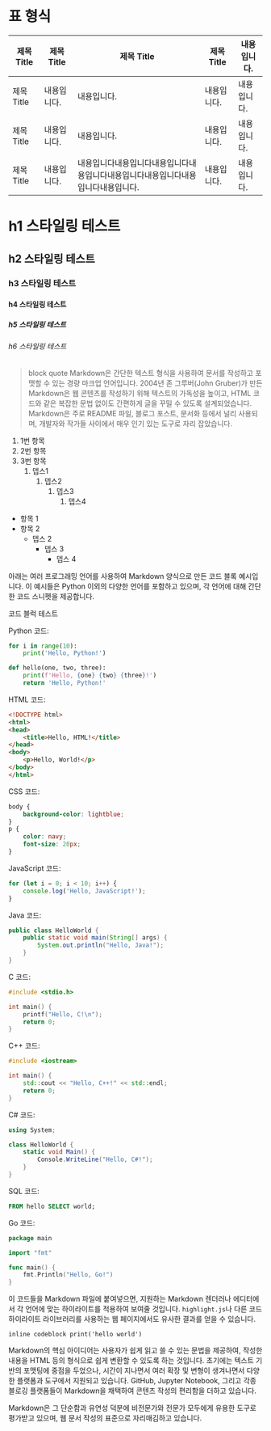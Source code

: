 
# 표 형식
| 제목 Title | 제목 Title  | 제목 Title                                                                        | 제목 Title  | 내용입니다. |
| ---------- | ----------- | --------------------------------------------------------------------------------- | ----------- | ----------- |
| 제목 Title | 내용입니다. | 내용입니다.                                                                       | 내용입니다. | 내용입니다. |
| 제목 Title | 내용입니다. | 내용입니다.                                                                       | 내용입니다. | 내용입니다. |
| 제목 Title | 내용입니다. | 내용입니다내용입니다내용입니다내용입니다내용입니다내용입니다내용입니다내용입니다. | 내용입니다. | 내용입니다. |

# h1 스타일링 테스트

## h2 스타일링 테스트

### h3 스타일링 테스트

#### h4 스타일링 테스트

##### h5 스타일링 테스트

###### h6 스타일링 테스트

> block quote
> Markdown은 간단한 텍스트 형식을 사용하여 문서를 작성하고 포맷할 수 있는 경량 마크업 언어입니다. 2004년 존 그루버(John Gruber)가 만든 Markdown은 웹 콘텐츠를 작성하기 위해 텍스트의 가독성을 높이고, HTML 코드와 같은 복잡한 문법 없이도 간편하게 글을 꾸밀 수 있도록 설계되었습니다. Markdown은 주로 README 파일, 블로그 포스트, 문서화 등에서 널리 사용되며, 개발자와 작가들 사이에서 매우 인기 있는 도구로 자리 잡았습니다.

1. 1번 항목
2. 2번 항목
3. 3번 항목
    1. 뎁스1
        1. 뎁스2
            1. 뎁스3
                1. 뎁스4

-   항목 1
-   항목 2
    -   뎁스 2
        -   뎁스 3
            -   뎁스 4

아래는 여러 프로그래밍 언어를 사용하여 Markdown 양식으로 만든 코드 블록 예시입니다. 이 예시들은 Python 이외의 다양한 언어를 포함하고 있으며, 각 언어에 대해 간단한 코드 스니펫을 제공합니다.

코드 블럭 테스트

Python 코드:
```python
for i in range(10):
    print('Hello, Python!')

def hello(one, two, three):
    print(f'Hello, {one} {two} {three}!')
    return 'Hello, Python!'
```

HTML 코드:
```html
<!DOCTYPE html>
<html>
<head>
    <title>Hello, HTML!</title>
</head>
<body>
    <p>Hello, World!</p>
</body>
</html>
```

CSS 코드:
```css
body {
    background-color: lightblue;
}
p {
    color: navy;
    font-size: 20px;
}
```

JavaScript 코드:
```javascript
for (let i = 0; i < 10; i++) {
    console.log('Hello, JavaScript!');
}
```

Java 코드:
```java
public class HelloWorld {
    public static void main(String[] args) {
        System.out.println("Hello, Java!");
    }
}
```

C 코드:
```c
#include <stdio.h>

int main() {
    printf("Hello, C!\n");
    return 0;
}
```

C++ 코드:
```cpp
#include <iostream>

int main() {
    std::cout << "Hello, C++!" << std::endl;
    return 0;
}
```

C# 코드:
```csharp
using System;

class HelloWorld {
    static void Main() {
        Console.WriteLine("Hello, C#!");
    }
}
```

SQL 코드:
```sql
FROM hello SELECT world;
```

Go 코드:
```go
package main

import "fmt"

func main() {
    fmt.Println("Hello, Go!")
}
```

이 코드들을 Markdown 파일에 붙여넣으면, 지원하는 Markdown 렌더러나 에디터에서 각 언어에 맞는 하이라이트를 적용하여 보여줄 것입니다. `highlight.js`나 다른 코드 하이라이트 라이브러리를 사용하는 웹 페이지에서도 유사한 결과를 얻을 수 있습니다.

`inline codeblock print('hello world')`

Markdown의 핵심 아이디어는 사용자가 쉽게 읽고 쓸 수 있는 문법을 제공하여, 작성한 내용을 HTML 등의 형식으로 쉽게 변환할 수 있도록 하는 것입니다. 초기에는 텍스트 기반의 포맷팅에 중점을 두었으나, 시간이 지나면서 여러 확장 및 변형이 생겨나면서 다양한 플랫폼과 도구에서 지원되고 있습니다. GitHub, Jupyter Notebook, 그리고 각종 블로깅 플랫폼들이 Markdown을 채택하여 콘텐츠 작성의 편리함을 더하고 있습니다.

Markdown은 그 단순함과 유연성 덕분에 비전문가와 전문가 모두에게 유용한 도구로 평가받고 있으며, 웹 문서 작성의 표준으로 자리매김하고 있습니다.